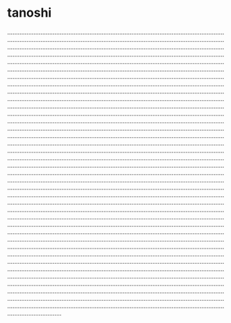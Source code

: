 # tanoshi

.......................................................................................................................................................................................................................................................................................................................................................................................................................................................................................................................................................................................................................................................................................................................................................................................................................................................................................................................................................................................................................................................................................................................................................................................................................................................................................................................................................................................................................................................................................................................................................................................................................................................................................................................................................................................................................................................................................................................................................................................................................................................................................................................................................................................................................................................................................................................................................................................................................................................................................................................................................................................................................................................................................................................................................................................................................................................................................................................................................................................................................................................................................................................................................................................................................................................................................................................................................................................................................................................................................................................................................................................................................................................................................................................................................................................................................................................................................................................................................................................................................................................................................................................................................................................................................................................................................................................................................................................................................................................................................................................................................................................................................................................................................................................................................................................................................................................................................................................................